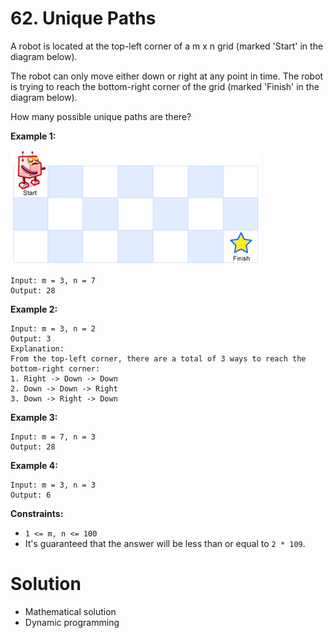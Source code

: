 # 62. Unique Paths
A robot is located at the top-left corner of a m x n grid (marked 'Start' in the diagram below).

The robot can only move either down or right at any point in time. The robot is trying to reach the bottom-right corner of the grid (marked 'Finish' in the diagram below).

How many possible unique paths are there?

__Example 1:__

![Example 1](https://github.com/BASARANOMO/leetcode-python/blob/main/solutions/Medium/62.%20Unique%20Paths/robot_maze.png)
```
Input: m = 3, n = 7
Output: 28
```

__Example 2:__
```
Input: m = 3, n = 2
Output: 3
Explanation:
From the top-left corner, there are a total of 3 ways to reach the bottom-right corner:
1. Right -> Down -> Down
2. Down -> Down -> Right
3. Down -> Right -> Down
```

__Example 3:__
```
Input: m = 7, n = 3
Output: 28
```

__Example 4:__
```
Input: m = 3, n = 3
Output: 6
```

__Constraints:__
- ```1 <= m, n <= 100```
- It's guaranteed that the answer will be less than or equal to ```2 * 109```.

# Solution
- Mathematical solution
- Dynamic programming
